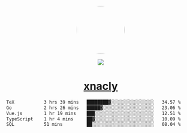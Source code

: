 <p align="center">
  <img style="border-radius: 100px" width="128" height="128" src="https://avatars.githubusercontent.com/u/47723417?v=4"/>
</p>
<p align="center">
  <img src="https://komarev.com/ghpvc/?username=xnacly&&style=flat-square"/>
</p>

<h1 align="center"><a href="https://xnacly.me"> xnacly</a> </h1>

<!--START_SECTION:waka-->

```txt
TeX           3 hrs 39 mins   ████████▓░░░░░░░░░░░░░░░░   34.57 %
Go            2 hrs 26 mins   █████▓░░░░░░░░░░░░░░░░░░░   23.06 %
Vue.js        1 hr 19 mins    ███░░░░░░░░░░░░░░░░░░░░░░   12.51 %
TypeScript    1 hr 4 mins     ██▓░░░░░░░░░░░░░░░░░░░░░░   10.09 %
SQL           51 mins         ██░░░░░░░░░░░░░░░░░░░░░░░   08.04 %
```

<!--END_SECTION:waka-->
